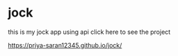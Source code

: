 # jock
this is my jock app using api
click here to see the project

https://priya-saran12345.github.io/jock/
